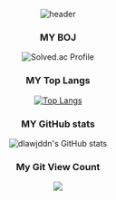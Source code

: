 <div align="center">
  
  ![header](https://capsule-render.vercel.app/api?type=waving&color=auto&height=200&section=header&text=dlawjddn!&fontSize=50&animation=twinkling)
  
### MY BOJ 
![Solved.ac Profile](http://mazassumnida.wtf/api/v2/generate_badge?boj=jwl0105)
  
### MY Top Langs
[![Top Langs](https://github-readme-stats.vercel.app/api/top-langs/?username=dlawjddn&layout=compact&theme=dracula)](https://github.com/dlawjddn)
  
### MY GitHub stats
![dlawjddn's GitHub stats](https://github-readme-stats.vercel.app/api?username=dlawjddn&show_icons=true&theme=tokyonight)

<h3 align="center">My Git View Count</h3>
<p align="center">
  <a href="https://hits.seeyoufarm.com"><img src="https://hits.seeyoufarm.com/api/count/incr/badge.svg?url=https%3A%2F%2Fgithub.com%2Fdlwjddn%2Fhit-counter&count_bg=%23484947&title_bg=%23A29191&icon=github.svg&icon_color=%23E7E7E7&title=View&edge_flat=false"/></a>               
</p>
  
</div>


